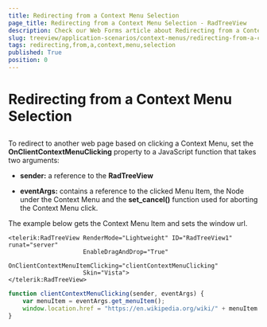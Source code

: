```yaml
---
title: Redirecting from a Context Menu Selection
page_title: Redirecting from a Context Menu Selection - RadTreeView
description: Check our Web Forms article about Redirecting from a Context Menu Selection.
slug: treeview/application-scenarios/context-menus/redirecting-from-a-context-menu-selection
tags: redirecting,from,a,context,menu,selection
published: True
position: 0
---
```


# Redirecting from a Context Menu Selection



## 

To redirect to another web page based on clicking a Context Menu, set the **OnClientContextMenuClicking** property to a JavaScript function that takes two arguments:

* **sender:** a reference to the **RadTreeView**

* **eventArgs:** contains a reference to the clicked Menu Item, the Node under the Context Menu and the **set_cancel()** function used for aborting the Context Menu click.

The example below gets the Context Menu Item and sets the window url.

````ASPNET
<telerik:RadTreeView RenderMode="Lightweight" ID="RadTreeView1" runat="server" 
                     EnableDragAndDrop="True" 
                     OnClientContextMenuItemClicking="clientContextMenuClicking"
                     Skin="Vista">
</telerik:RadTreeView>
````
````JavaScript
function clientContextMenuClicking(sender, eventArgs) {
	var menuItem = eventArgs.get_menuItem();
	window.location.href = "https://en.wikipedia.org/wiki/" + menuItem.get_text();
}
````


